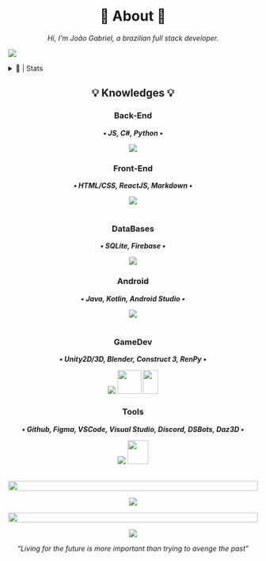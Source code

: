<h1 align="center">💮 About 💮</h1>

_<p align="center">Hi, I’m João Gabriel, a brazilian full stack developer.</p>_

![](https://komarev.com/ghpvc/?username=Noggurix&color=blueviolet)

<details><summary>📝 | Stats</summary>

<br>

<p align="center">
<a href="https://git.io/streak-stats">
<img height=140 src="https://streak-stats.demolab.com?user=Noggurix&theme=radical"/>
</a>
</p>

<p align="center">
<a href="https://github.com/anuraghazra/github-readme-stats">
  <img height=140 src="https://github-readme-stats.vercel.app/api?username=Noggurix&show_icons=true&theme=radical" />
</a>
</p>

<p align="center">
<a href="https://discord.com/users/688862058535583768">
<img height=160 src="https://lanyard.cnrad.dev/api/688862058535583768?showDisplayName=true&idleMessage=Probably%20coding..."/>
</a>
</p>

<br>

</details>

</p>

## <p align="center">💡 Knowledges 💡</p>

### <p align="center">Back-End</p>
**_<p align="center">• JS, C#, Python •</p>_**
<p align="center">
  <a href="https://skillicons.dev">
    <img src="https://skillicons.dev/icons?i=js,cs,python" />
  </a>
</p>


### <p align="center">Front-End</p>
**_<p align="center">• HTML/CSS, ReactJS, Markdown •</p>_**
<p align="center">
  <a href="https://skillicons.dev">
    <img src="https://skillicons.dev/icons?i=html,css,react,markdown" />
  </a>
</p>

#

### <p align="center">DataBases</p>
**_<p align="center">• SQLite, Firebase •</p>_**
<p align="center">
  <a href="https://skillicons.dev">
    <img src="https://skillicons.dev/icons?i=sqlite,firebase" />
  </a>
</p>


### <p align="center">Android</p>
**_<p align="center">• Java, Kotlin, Android Studio •</p>_**
<p align="center">
  <a href="https://skillicons.dev">
    <img src="https://skillicons.dev/icons?i=java,kotlin,androidstudio" />
  </a>
</p>

#

### <p align="center">GameDev</p>
**_<p align="center">• Unity2D/3D, Blender, Construct 3, RenPy •</p>_**
<p align="center">
  <a href="https://skillicons.dev">
    <img src="https://skillicons.dev/icons?i=unity,blender" /></a>
    <img src="https://upload.wikimedia.org/wikipedia/commons/thumb/7/79/Construct_3_Logo.svg/1701px-Construct_3_Logo.svg.png" style="width:48px;height:48px;" />
    <img src="https://upload.wikimedia.org/wikipedia/commons/7/7e/Ren%E2%80%99Py_Logo_6-13-6_200x307px.png" style="width:31px;height:48px;" />
</p>

### <p align="center">Tools</p>
**_<p align="center">• Github, Figma, VSCode, Visual Studio, Discord, DSBots, Daz3D •</p>_**
<p align="center">
  <a href="https://skillicons.dev">
    <img src="https://skillicons.dev/icons?i=github,figma,vscode,visualstudio,discord,bots"/></a>
    <img src="https://cdn2.steamgriddb.com/icon_thumb/3204765835133b3580b0f603a5c3b625.png" style="width:42px; height:48px;"/>
</p>

<br>
<img src="https://i.imgur.com/dBaSKWF.gif" height="20" width="100%">

<p align="center">
<img src="https://spotify-github-profile.kittinanx.com/api/view?uid=wvl4sozmrqwkti57pmklcuexv&cover_image=true&theme=default&show_offline=false&background_color=121212&interchange=false&bar_color=52b04f&bar_color_cover=false)](https://github.com/kittinan/spotify-github-profile">
</p>

<img src="https://i.imgur.com/dBaSKWF.gif" height="20" width="100%">
<br>

<p align="center">
<img src="https://i.pinimg.com/originals/3e/5c/57/3e5c57d83650ef8715f109c6aece35ef.gif"/>
</p>

_<p align="center">“Living for the future is more important than trying to avenge the past”</p>_
